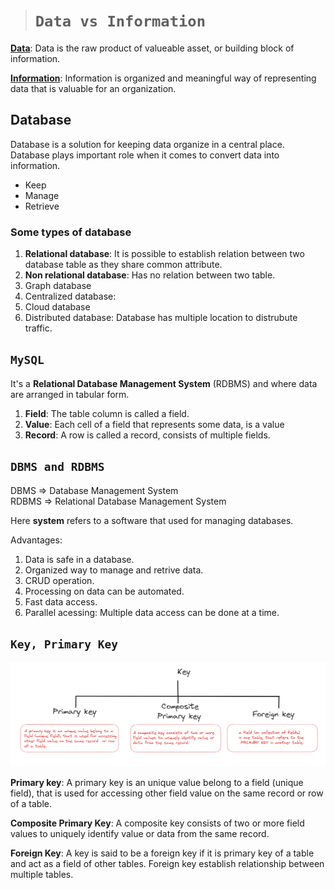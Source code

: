 > # ```Data vs Information```

<ins>**Data**</ins>: Data is the raw product of valueable asset, or building block of information.

<ins>**Information**</ins>: Information is organized and meaningful way of representing data that is valuable for an organization.

## Database
Database is a solution for keeping data organize in a central place. Database plays important role when it comes to convert data into information.

- Keep
- Manage 
- Retrieve

### Some types of database
1. **Relational database**: It is possible to establish relation between two database table as they share common attribute. 
2. **Non relational database**: Has no relation between two table.
3. Graph database
4. Centralized database: 
5. Cloud database
6. Distributed database: Database has multiple location to distrubute traffic.

## ```MySQL```
It's a **Relational Database Management System** (RDBMS) and where data are arranged in tabular form. 

1. **Field**: The table column is called a field.
2. **Value**: Each cell of a field that represents some data, is a value
3. **Record**: A row is called a record, consists of multiple fields.

## ```DBMS and RDBMS```
DBMS => Database Management System  
RDBMS => Relational Database Management System  

Here **system** refers to a software that used for managing databases.

Advantages:
1. Data is safe in a database.
2. Organized way to manage and retrive data.   
3. CRUD operation.
4. Processing on data can be automated.
5. Fast data access.
6. Parallel acessing: Multiple data access can be done at a time. 

## ```Key, Primary Key```

![](./key_module_01.png)

**Primary key**: A primary key is an unique value belong to a 
field (unique field), that is used for accessing other field value on the same record  or row of a table.

**Composite Primary Key**: A composite key consists of two or more field values to uniquely identify value or data from the same record. 

**Foreign Key**: A key is said to be a foreign key if it is primary key of a table and act as a field of other tables. Foreign key establish relationship between multiple tables. 


